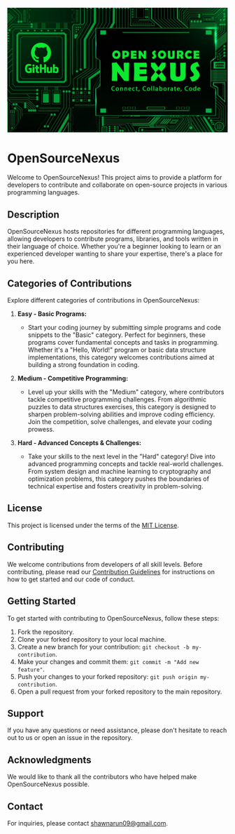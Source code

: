 ![OpenSourceNexus Thumbnail](thumbnail.jpeg)

# OpenSourceNexus

Welcome to OpenSourceNexus! This project aims to provide a platform for developers to contribute and collaborate on open-source projects in various programming languages.

## Description

OpenSourceNexus hosts repositories for different programming languages, allowing developers to contribute programs, libraries, and tools written in their language of choice. Whether you're a beginner looking to learn or an experienced developer wanting to share your expertise, there's a place for you here.

## Categories of Contributions

Explore different categories of contributions in OpenSourceNexus:

1. **Easy - Basic Programs:**
   - Start your coding journey by submitting simple programs and code snippets to the "Basic" category. Perfect for beginners, these programs cover fundamental concepts and tasks in programming. Whether it's a "Hello, World!" program or basic data structure implementations, this category welcomes contributions aimed at building a strong foundation in coding.

2. **Medium - Competitive Programming:**
   - Level up your skills with the "Medium" category, where contributors tackle competitive programming challenges. From algorithmic puzzles to data structures exercises, this category is designed to sharpen problem-solving abilities and improve coding efficiency. Join the competition, solve challenges, and elevate your coding prowess.

3. **Hard - Advanced Concepts & Challenges:**
   - Take your skills to the next level in the "Hard" category! Dive into advanced programming concepts and tackle real-world challenges. From system design and machine learning to cryptography and optimization problems, this category pushes the boundaries of technical expertise and fosters creativity in problem-solving.

## License

This project is licensed under the terms of the [MIT License](LICENSE).

## Contributing

We welcome contributions from developers of all skill levels. Before contributing, please read our [Contribution Guidelines](CONTRIBUTING.md) for instructions on how to get started and our code of conduct.

## Getting Started

To get started with contributing to OpenSourceNexus, follow these steps:

1. Fork the repository.
2. Clone your forked repository to your local machine.
3. Create a new branch for your contribution: `git checkout -b my-contribution`.
4. Make your changes and commit them: `git commit -m "Add new feature"`.
5. Push your changes to your forked repository: `git push origin my-contribution`.
6. Open a pull request from your forked repository to the main repository.

## Support

If you have any questions or need assistance, please don't hesitate to reach out to us or open an issue in the repository.

## Acknowledgments

We would like to thank all the contributors who have helped make OpenSourceNexus possible.

## Contact

For inquiries, please contact shawnarun09@gmail.com.

